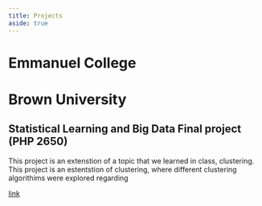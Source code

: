 ```yaml
---
title: Projects
aside: true
---
```


# Emmanuel College



# Brown University 


## Statistical Learning and Big Data Final project (PHP 2650)
This project is an extenstion of a topic that we learned in class, clustering. This project is an estentstion of clustering, where different clustering algorithims were explored regarding 

[link](php2650final.md)
